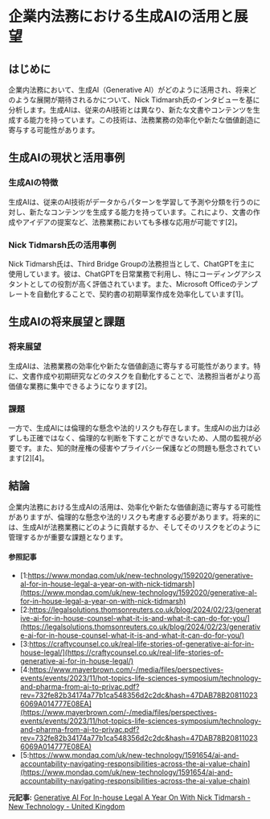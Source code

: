 # 企業内法務における生成AIの活用と展望

## はじめに

企業内法務において、生成AI（Generative AI）がどのように活用され、将来どのような展開が期待されるかについて、Nick Tidmarsh氏のインタビューを基に分析します。生成AIは、従来のAI技術とは異なり、新たな文書やコンテンツを生成する能力を持っています。この技術は、法務業務の効率化や新たな価値創造に寄与する可能性があります。

## 生成AIの現状と活用事例

### 生成AIの特徴

生成AIは、従来のAI技術がデータからパターンを学習して予測や分類を行うのに対し、新たなコンテンツを生成する能力を持っています。これにより、文書の作成やアイデアの提案など、法務業務においても多様な応用が可能です[2]。

### Nick Tidmarsh氏の活用事例

Nick Tidmarsh氏は、Third Bridge Groupの法務担当として、ChatGPTを主に使用しています。彼は、ChatGPTを日常業務で利用し、特にコーディングアシスタントとしての役割が高く評価されています。また、Microsoft Officeのテンプレートを自動化することで、契約書の初期草案作成を効率化しています[1]。

## 生成AIの将来展望と課題

### 将来展望

生成AIは、法務業務の効率化や新たな価値創造に寄与する可能性があります。特に、文書作成や初期研究などのタスクを自動化することで、法務担当者がより高価値な業務に集中できるようになります[2]。

### 課題

一方で、生成AIには倫理的な懸念や法的リスクも存在します。生成AIの出力は必ずしも正確ではなく、倫理的な判断を下すことができないため、人間の監視が必要です。また、知的財産権の侵害やプライバシー保護などの問題も懸念されています[2][4]。

## 結論

企業内法務における生成AIの活用は、効率化や新たな価値創造に寄与する可能性がありますが、倫理的な懸念や法的リスクも考慮する必要があります。将来的には、生成AIが法務業務にどのように貢献するか、そしてそのリスクをどのように管理するかが重要な課題となります。

#### 参照記事
- [1:https://www.mondaq.com/uk/new-technology/1592020/generative-al-for-in-house-legal-a-year-on-with-nick-tidmarsh](https://www.mondaq.com/uk/new-technology/1592020/generative-al-for-in-house-legal-a-year-on-with-nick-tidmarsh)
- [2:https://legalsolutions.thomsonreuters.co.uk/blog/2024/02/23/generative-ai-for-in-house-counsel-what-it-is-and-what-it-can-do-for-you/](https://legalsolutions.thomsonreuters.co.uk/blog/2024/02/23/generative-ai-for-in-house-counsel-what-it-is-and-what-it-can-do-for-you/)
- [3:https://craftycounsel.co.uk/real-life-stories-of-generative-ai-for-in-house-legal/](https://craftycounsel.co.uk/real-life-stories-of-generative-ai-for-in-house-legal/)
- [4:https://www.mayerbrown.com/-/media/files/perspectives-events/events/2023/11/hot-topics-life-sciences-symposium/technology-and-pharma-from-ai-to-privac.pdf?rev=732fe82b34174a77b1ca548356d2c2dc&hash=47DAB78B208110236069A014777E08EA](https://www.mayerbrown.com/-/media/files/perspectives-events/events/2023/11/hot-topics-life-sciences-symposium/technology-and-pharma-from-ai-to-privac.pdf?rev=732fe82b34174a77b1ca548356d2c2dc&hash=47DAB78B208110236069A014777E08EA)
- [5:https://www.mondaq.com/uk/new-technology/1591654/ai-and-accountability-navigating-responsibilities-across-the-ai-value-chain](https://www.mondaq.com/uk/new-technology/1591654/ai-and-accountability-navigating-responsibilities-across-the-ai-value-chain)


**元記事:** [Generative Al For In-house Legal A Year On With Nick Tidmarsh - New Technology - United Kingdom](https://www.mondaq.com/uk/new-technology/1592020/generative-al-for-in-house-legal-a-year-on-with-nick-tidmarsh)
